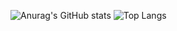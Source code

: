 
![Anurag's GitHub stats](https://github-readme-stats.vercel.app/api?username=leturgone&show_icons=true&theme=nightowl) ![Top Langs](https://github-readme-stats.vercel.app/api/top-langs/?username=leturgone&theme=nightowl)

